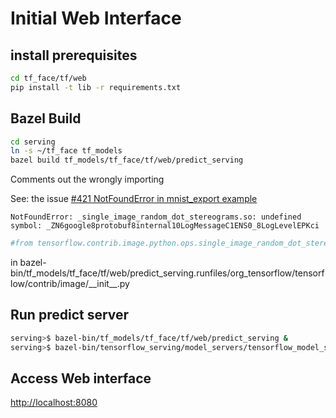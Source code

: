 # Initial Web Interface

## install prerequisites

```bash
cd tf_face/tf/web
pip install -t lib -r requirements.txt
```

## Bazel Build

```bash
cd serving
ln -s ~/tf_face tf_models
bazel build tf_models/tf_face/tf/web/predict_serving
```

Comments out the wrongly importing

See: the issue [#421 NotFoundError in mnist_export example](https://github.com/tensorflow/serving/issues/421)

`NotFoundError: _single_image_random_dot_stereograms.so: undefined symbol: _ZN6google8protobuf8internal10LogMessageC1ENS0_8LogLevelEPKci`

```python
#from tensorflow.contrib.image.python.ops.single_image_random_dot_stereograms import single_image_random_dot_stereograms
```

in bazel-bin/tf\_models/tf\_face/tf/web/predict\_serving.runfiles/org\_tensorflow/tensorflow/contrib/image/\_\_init\_\_.py

## Run predict server

```bash
serving>$ bazel-bin/tf_models/tf_face/tf/web/predict_serving &
serving>$ bazel-bin/tensorflow_serving/model_servers/tensorflow_model_server --port=9000 --model_name=pubfig --model_base_path=/home/bkwang/tf_face/sample_run/models
```

## Access Web interface

<http://localhost:8080>